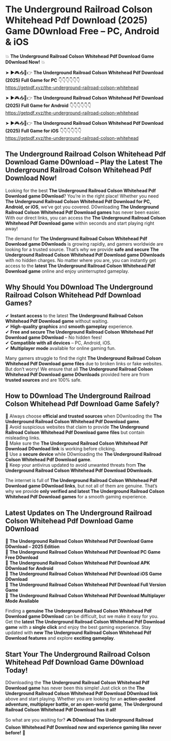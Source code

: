 # The Underground Railroad Colson Whitehead Pdf Download (2025) Game D0wnload Free – PC, Android & iOS

💥 **The Underground Railroad Colson Whitehead Pdf Download Game D0wnload Now!** 💥  

➤ ►🎮📥📱👉 **The Underground Railroad Colson Whitehead Pdf Download (2025) Full Game for PC** 👇👇👇👇👇👇  
https://getpdf.xyz/the-underground-railroad-colson-whitehead  

➤ ►🎮📥📱👉 **The Underground Railroad Colson Whitehead Pdf Download (2025) Full Game for Android** 👇👇👇👇👇👇  
https://getpdf.xyz/the-underground-railroad-colson-whitehead  

➤ ►🎮📥📱👉 **The Underground Railroad Colson Whitehead Pdf Download (2025) Full Game for iOS** 👇👇👇👇👇👇  
https://getpdf.xyz/the-underground-railroad-colson-whitehead  

## The Underground Railroad Colson Whitehead Pdf Download Game D0wnload – Play the Latest The Underground Railroad Colson Whitehead Pdf Download Now!

Looking for the best **The Underground Railroad Colson Whitehead Pdf Download game D0wnload**? You’re in the right place! Whether you need **The Underground Railroad Colson Whitehead Pdf Download for PC, Android, or iOS**, we’ve got you covered. D0wnloading **The Underground Railroad Colson Whitehead Pdf Download games** has never been easier. With our direct links, you can access the **The Underground Railroad Colson Whitehead Pdf Download game** within seconds and start playing right away!  

The demand for **The Underground Railroad Colson Whitehead Pdf Download game D0wnloads** is growing rapidly, and gamers worldwide are looking for a trusted source. That’s why we provide **safe and secure The Underground Railroad Colson Whitehead Pdf Download game D0wnloads** with no hidden charges. No matter where you are, you can instantly get access to the **latest The Underground Railroad Colson Whitehead Pdf Download game** online and enjoy uninterrupted gameplay.  

## **Why Should You D0wnload The Underground Railroad Colson Whitehead Pdf Download Games?**  

✔ **Instant access** to the latest **The Underground Railroad Colson Whitehead Pdf Download game** without waiting.  
✔ **High-quality graphics** and **smooth gameplay** experience.  
✔ **Free and secure The Underground Railroad Colson Whitehead Pdf Download game D0wnload** – No hidden fees!  
✔ **Compatible with all devices** – PC, Android, iOS.  
✔ **Multiplayer mode** available for online gaming fun.  

Many gamers struggle to find the right **The Underground Railroad Colson Whitehead Pdf Download game files** due to broken links or fake websites. But don’t worry! We ensure that all **The Underground Railroad Colson Whitehead Pdf Download game D0wnloads** provided here are from **trusted sources** and are 100% safe.  

## **How to D0wnload The Underground Railroad Colson Whitehead Pdf Download Game Safely?**  

📌 Always choose **official and trusted sources** when D0wnloading the **The Underground Railroad Colson Whitehead Pdf Download game**.  
📌 Avoid suspicious websites that claim to provide **The Underground Railroad Colson Whitehead Pdf Download game files** but contain misleading links.  
📌 Make sure the **The Underground Railroad Colson Whitehead Pdf Download D0wnload link** is working before clicking.  
📌 Use a **secure device** while D0wnloading the **The Underground Railroad Colson Whitehead Pdf Download game**.  
📌 Keep your antivirus updated to avoid unwanted threats from **The Underground Railroad Colson Whitehead Pdf Download D0wnloads**.  

The internet is full of **The Underground Railroad Colson Whitehead Pdf Download game D0wnload links**, but not all of them are genuine. That’s why we provide **only verified and latest The Underground Railroad Colson Whitehead Pdf Download games** for a smooth gaming experience.  

## **Latest Updates on The Underground Railroad Colson Whitehead Pdf Download Game D0wnload**  

🔹 **The Underground Railroad Colson Whitehead Pdf Download Game D0wnload – 2025 Edition**  
🔹 **The Underground Railroad Colson Whitehead Pdf Download PC Game Free D0wnload**  
🔹 **The Underground Railroad Colson Whitehead Pdf Download APK D0wnload for Android**  
🔹 **The Underground Railroad Colson Whitehead Pdf Download iOS Game D0wnload**  
🔹 **The Underground Railroad Colson Whitehead Pdf Download Full Version Game**  
🔹 **The Underground Railroad Colson Whitehead Pdf Download Multiplayer Mode Available**  

Finding a **genuine The Underground Railroad Colson Whitehead Pdf Download game D0wnload** can be difficult, but we make it easy for you. Get the **latest The Underground Railroad Colson Whitehead Pdf Download game** with a **single click** and enjoy the best gaming experience. Stay updated with **new The Underground Railroad Colson Whitehead Pdf Download features** and explore **exciting gameplay**.  

## **Start Your The Underground Railroad Colson Whitehead Pdf Download Game D0wnload Today!**  

D0wnloading the **The Underground Railroad Colson Whitehead Pdf Download game** has never been this simple! Just click on the **The Underground Railroad Colson Whitehead Pdf Download D0wnload link** above and start playing. Whether you are looking for an **action-packed adventure, multiplayer battle, or an open-world game**, **The Underground Railroad Colson Whitehead Pdf Download has it all!**  

So what are you waiting for? 🎮 **D0wnload The Underground Railroad Colson Whitehead Pdf Download now and experience gaming like never before!** 🚀  